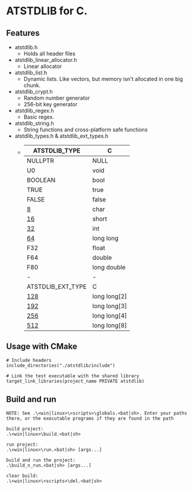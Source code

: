 # ATSTDLIB for C. 

## Features

 - atstdlib.h
    - Holds all header files
 - atstdlib_linear_allocator.h
    - Linear allocator
 - atstdlib_list.h
    - Dynamic lists. Like vectors, but memory isn't allocated in one big chunk.
 - atstdlib_crypt.h
    - Random number generator
    - 256-bit key generator
 - atstdlib_regex.h
   - Basic regex.
 - atstdlib_string.h
   - String functions and cross-platform safe functions
 - atstdlib_types.h & atstdlib_ext_types.h
    -   | ATSTDLIB_TYPE | C |
        |-|-|
        |NULLPTR|NULL|
        |U0|void|
        |BOOLEAN|bool|
        |TRUE|true|
        |FALSE|false|
        |<U OR I>8|<unsigned OR signed> char|
        |<U OR I>16|<unsigned OR signed> short|
        |<U OR I>32|<unsigned OR signed> int|
        |<U OR I>64|<unsigned OR signed> long long|
        |F32|float|
        |F64|double|
        |F80|long double|
        |-|-|
        |ATSTDLIB_EXT_TYPE|C|
        |<U OR I>128|<unsigned OR signed> long long[2]|
        |<U OR I>192|<unsigned OR signed> long long[3]|
        |<U OR I>256|<unsigned OR signed> long long[4]|
        |<U OR I>512|<unsigned OR signed> long long[8]|

## Usage with CMake
```shell
# Include headers
include_directories("./atstdlib/include")

# Link the test executable with the shared library
target_link_libraries(project_name PRIVATE atstdlib)
```

## Build and run

    NOTE: See .\<win|linux>\<scripts>\globals.<bat|sh>. Enter your paths there, or the executable programs if they are found in the path

    build project:
    .\<win|linux>\build.<bat|sh>

    run project:
    .\<win|linux>\run.<bat|sh> [args...]

    build and run the project:
    .\build_n_run.<bat|sh> [args...]

    clear build:
    .\<win|linux>\<scripts>\del.<bat|sh>

